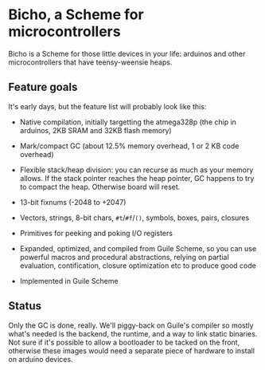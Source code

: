 Bicho, a Scheme for microcontrollers
====================================

Bicho is a Scheme for those little devices in your life: arduinos and
other microcontrollers that have teensy-weensie heaps.

Feature goals
-------------

It's early days, but the feature list will probably look like this:

 * Native compilation, initially targetting the atmega328p (the chip
   in arduinos, 2KB SRAM and 32KB flash memory)

 * Mark/compact GC (about 12.5% memory overhead, 1 or 2 KB code
   overhead)

 * Flexible stack/heap division: you can recurse as much as your
   memory allows.  If the stack pointer reaches the heap pointer, GC
   happens to try to compact the heap.  Otherwise board will reset.

 * 13-bit fixnums (-2048 to +2047)

 * Vectors, strings, 8-bit chars, `#t`/`#f`/`()`, symbols, boxes,
   pairs, closures

 * Primitives for peeking and poking I/O registers

 * Expanded, optimized, and compiled from Guile Scheme, so you can use
   powerful macros and procedural abstractions, relying on partial
   evaluation, contification, closure optimization etc to produce good
   code

 * Implemented in Guile Scheme

Status
------

Only the GC is done, really.  We'll piggy-back on Guile's compiler so
mostly what's needed is the backend, the runtime, and a way to link
static binaries.  Not sure if it's possible to allow a bootloader to
be tacked on the front, otherwise these images would need a separate
piece of hardware to install on arduino devices.
